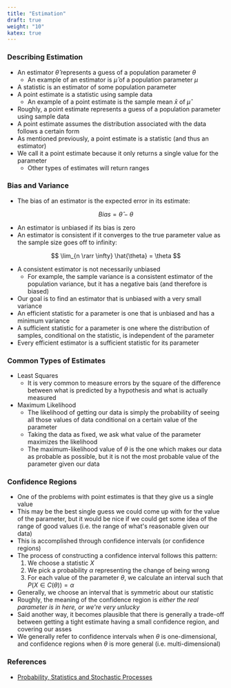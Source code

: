 ```yaml
---
title: "Estimation"
draft: true
weight: "10"
katex: true
---
```


### Describing Estimation
- An estimator $\hat{\theta}$ represents a guess of a population parameter $\theta$
	- An example of an estimator is $\hat{\mu}$ of a population parameter $\mu$
- A statistic is an estimator of some population parameter
- A point estimate is a statistic using sample data
	- An example of a point estimate is the sample mean $\bar{x}$ of $\hat{\mu}$
- Roughly, a point estimate represents a guess of a population parameter using sample data
- A point estimate assumes the distribution associated with the data follows a certain form
- As mentioned previously, a point estimate is a statistic (and thus an estimator)
- We call it a point estimate because it only returns a single value for the parameter
	- Other types of estimates will return ranges

### Bias and Variance
- The bias of an estimator is the expected error in its estimate:

$$ Bias = \hat{\theta} - \theta $$

- An estimator is unbiased if its bias is zero
- An estimator is consistent if it converges to the true parameter value as the sample size goes off to infinity:

$$ \lim_{n \rarr \infty} \hat{\theta} = \theta $$

- A consistent estimator is not necessarily unbiased
	- For example, the sample variance is a consistent estimator of the population variance, but it has a negative bais (and therefore is biased)
- Our goal is to find an estimator that is unbiased with a very small variance
- An efficient statistic for a parameter is one that is unbiased and has a minimum variance
- A sufficient statistic for a parameter is one where the distribution of samples, conditional on the statistic, is independent of the parameter
- Every efficient estimator is a sufficient statistic for its parameter

### Common Types of Estimates
- Least Squares
	- It is very common to measure errors by the square of the difference between what is predicted by a hypothesis and what is actually measured
- Maximum Likelihood
	- The likelihood of getting our data is simply the probability of seeing all those values of data conditional on a certain value of the parameter
	- Taking the data as fixed, we ask what value of the parameter maximizes the likelihood
	- The maximum-likelihood value of $\theta$ is the one which makes our data as probable as possible, but it is not the most probable value of the parameter given our data

### Confidence Regions
- One of the problems with point estimates is that they give us a single value
- This may be the best single guess we could come up with for the value of the parameter, but it would be nice if we could get some idea of the range of good values (i.e. the range of what's reasonable given our data)
- This is accomplished through confidence intervals (or confidence regions)
- The process of constructing a confidence interval follows this pattern:
	1. We choose a statistic $X$
	2. We pick a probability $\alpha$ representing the change of being wrong
	3. For each value of the parameter $\theta$,  we calculate an interval such that $P(X \in C(\theta)) = \alpha$
- Generally, we choose an interval that is symmetric about our statistic
- Roughly, the meaning of the confidence region is *either the real parameter is in here, or we're very unlucky*
- Said another way, it becomes plausible that there is generally a trade-off between getting a tight estimate having a small confidence region, and covering our asses
- We generally refer to confidence intervals when $\theta$ is one-dimensional, and confidence regions when $\theta$ is more general (i.e. multi-dimensional)

### References
- [Probability, Statistics and Stochastic Processes](http://bactra.org/prob-notes/srl.pdf)
